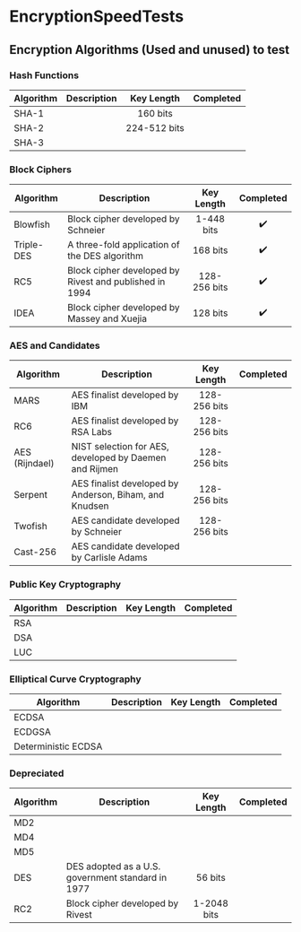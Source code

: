 # EncryptionSpeedTests

## Encryption Algorithms (Used and unused) to test

### Hash Functions
|Algorithm |Description |Key Length|Completed|
|----------|------------|:--------:|:--------:|
|SHA-1| |160 bits | |
|SHA-2| |224-512 bits|  |
|SHA-3| | |  | 

### Block Ciphers
|Algorithm |Description |Key Length|Completed|
|----------|------------|:--------:|:--------:|
|Blowfish  |Block cipher developed by Schneier|1-448 bits|:heavy_check_mark:|
|Triple-DES|A three-fold application of the DES algorithm|168 bits|:heavy_check_mark:|
|RC5|Block cipher developed by Rivest and published in 1994|128-256 bits|:heavy_check_mark:|
|IDEA|Block cipher developed by Massey and Xuejia|128 bits|:heavy_check_mark:|

### AES and Candidates
|Algorithm |Description |Key Length|Completed|
|----------|------------|:--------:|:--------:|
|MARS|AES finalist developed by IBM|128-256 bits|
|RC6|AES finalist developed by RSA Labs|128-256 bits|
|AES (Rijndael)|NIST selection for AES, developed by Daemen and Rijmen|128-256 bits|
|Serpent|AES finalist developed by Anderson, Biham, and Knudsen|128-256 bits|
|Twofish|AES candidate developed by Schneier|128-256 bits|
|Cast-256|AES candidate developed by Carlisle Adams| |

### Public Key Cryptography
|Algorithm |Description |Key Length|Completed|
|----------|------------|:--------:|:--------:|
|RSA| | |
|DSA| | |
|LUC| | |

### Elliptical Curve Cryptography
|Algorithm |Description |Key Length|Completed|
|----------|------------|:--------:|:--------:|
|ECDSA| | |
|ECDGSA| | |
|Deterministic ECDSA| | |

### Depreciated
|Algorithm |Description |Key Length|Completed|
|----------|------------|:--------:|:--------:|
|MD2| | |
|MD4| | |
|MD5| | |
|DES|DES adopted as a U.S. government standard in 1977|56 bits|
|RC2|Block cipher developed by Rivest|1-2048 bits|
